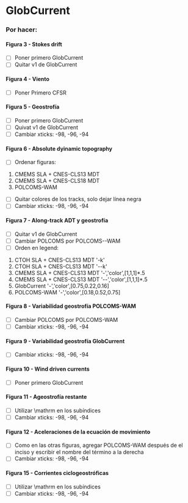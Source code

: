 # GlobCurrent

### Por hacer:

#### Figura 3 - Stokes drift
- [ ] Poner primero GlobCurrent
- [ ] Quitar v1 de GlobCurrent

#### Figura 4 - Viento
- [ ] Poner Primero CFSR

#### Figura 5 - Geostrofía
- [ ] Poner primero GlobCurrent
- [ ] Quivat v1 de GlobCurrent
- [ ] Cambiar xticks: -98, -96, -94

#### Figura 6 - Absolute dyinamic topography
- [ ] Ordenar figuras:
1) CMEMS SLA + CNES-CLS13 MDT
2) CMEMS SLA + CNES-CLS18 MDT
3) POLCOMS-WAM
- [ ] Quitar colores de los tracks, solo dejar línea negra
- [ ] Cambiar xticks: -98, -96, -94

#### Figura 7 - Along-track ADT y geostrofía
- [ ] Quitar v1 de GlobCurrent
- [ ] Cambiar POLCOMS por POLCOMS--WAM
- [ ] Orden en legend:
1) CTOH SLA + CNES-CLS13 MDT '-k'
2) CTOH SLA + CNES-CLS13 MDT '--k'
3) CMEMS SLA + CNES-CLS13 MDT '-','color',[1,1,1]*.5
4) CMEMS SLA + CNES-CLS13 MDT '--','color',[1,1,1]*.5
5) GlobCurrent '-','color',[0.75,0.22,0.16]
6) POLCOMS-WAM '-','color',[0.18,0.52,0.75]

#### Figura 8 - Variabilidad geostrofía POLCOMS-WAM
- [ ] Cambiar POLCOMS por POLCOMS-WAM
- [ ] Cambiar xticks: -98, -96, -94

#### Figura 9 - Variabilidad geostrofía GlobCurrent
- [ ] Cambiar xticks: -98, -96, -94

#### Figura 10 - Wind driven currents
- [ ] Poner primero GlobCurrent

#### Figura 11 - Ageostrofía restante
- [ ] Utilizar \mathrm en los subíndices
- [ ] Cambiar xticks: -98, -96, -94

#### Figura 12 - Aceleraciones de la ecuación de movimiento
- [ ] Como en las otras figuras, agregar POLCOMS-WAM después de el inciso y escribir el nombre del término a la derecha
- [ ] Cambiar xticks: -98, -96, -94

#### Figura 15 - Corrientes ciclogeostróficas
- [ ] Utilizar \mathrm en los subíndices
- [ ] Cambiar xticks: -98, -96, -94
